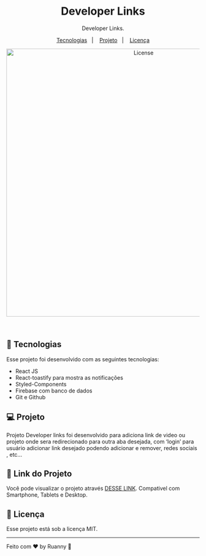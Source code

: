 <h1 align="center">Developer Links</h1>

<p align="center">
Developer Links.
</p>

<p align="center">
  <a href="#-tecnologias">Tecnologias</a>&nbsp;&nbsp;&nbsp;|&nbsp;&nbsp;&nbsp;
  <a href="#-projeto">Projeto</a>&nbsp;&nbsp;&nbsp;|&nbsp;&nbsp;&nbsp;
  <a href="#memo-licença">Licença</a>
</p>

<p align="center">
  <img alt="License" src="https://user-images.githubusercontent.com/84647446/230985778-cc1f2568-64a6-4f78-8654-368734f28bcf.jpg" width="700px">
</p>

<br>

## 🚀 Tecnologias

Esse projeto foi desenvolvido com as seguintes tecnologias:

- React JS
- React-toastify para mostra as notificações
- Styled-Components
- Firebase com banco de dados
- Git e Github

## 💻 Projeto

Projeto Developer links foi desenvolvido para adiciona link de video ou projeto onde sera redirecionado para outra aba desejada, com ‘login’ para usuário adicionar link desejado podendo adicionar e remover, redes sociais , etc...

## 🔖 Link do Projeto

Você pode visualizar o projeto através [DESSE LINK](https://costs-financial.vercel.app/). Compativel com Smartphone, Tablets e Desktop.


## :memo: Licença

Esse projeto está sob a licença MIT.

---

Feito com ♥ by Ruanny :wave:
